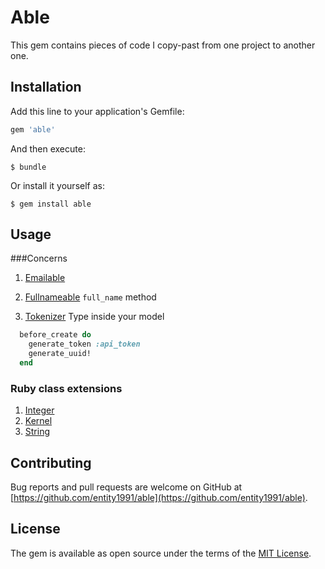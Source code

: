 # Able

This gem contains pieces of code I copy-past from one project to another one.

## Installation

Add this line to your application's Gemfile:

```ruby
gem 'able'
```

And then execute:

    $ bundle

Or install it yourself as:

    $ gem install able

## Usage

###Concerns

1. [Emailable](https://github.com/entity1991/able/tree/master/lib/able/emailable.rb)
2. [Fullnameable](https://github.com/entity1991/able/tree/master/lib/able/fullnameable.rb)
    `full_name` method

3. [Tokenizer](https://github.com/entity1991/able/tree/master/lib/able/tokenizer.rb)
    Type inside your model
```ruby
  before_create do
    generate_token :api_token
    generate_uuid!
  end
```  

### Ruby class extensions

1. [Integer](https://github.com/entity1991/able/tree/master/lib/ext/integer.rb)
1. [Kernel](https://github.com/entity1991/able/tree/master/lib/ext/kernel.rb)
1. [String](https://github.com/entity1991/able/tree/master/lib/ext/string.rb)

## Contributing

Bug reports and pull requests are welcome on GitHub at [https://github.com/entity1991/able](https://github.com/entity1991/able).


## License

The gem is available as open source under the terms of the [MIT License](http://opensource.org/licenses/MIT).

